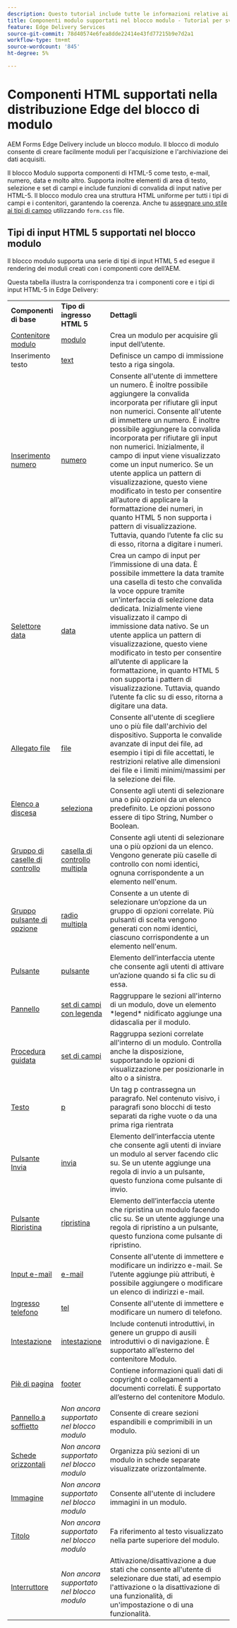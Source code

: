```yaml
---
description: Questo tutorial include tutte le informazioni relative ai componenti di EDS.
title: Componenti modulo supportati nel blocco modulo - Tutorial per sviluppatori
feature: Edge Delivery Services
source-git-commit: 78d40574e6fea8dde22414e43fd77215b9e7d2a1
workflow-type: tm+mt
source-wordcount: '845'
ht-degree: 5%

---
```



# Componenti HTML supportati nella distribuzione Edge del blocco di modulo

AEM Forms Edge Delivery include un blocco modulo. Il blocco di modulo consente di creare facilmente moduli per l&#39;acquisizione e l&#39;archiviazione dei dati acquisiti.

Il blocco Modulo supporta componenti di HTML-5 come testo, e-mail, numero, data e molto altro. Supporta inoltre elementi di area di testo, selezione e set di campi e include funzioni di convalida di input native per HTML-5. Il blocco modulo crea una struttura HTML uniforme per tutti i tipi di campi e i contenitori, garantendo la coerenza. Anche tu [assegnare uno stile ai tipi di campo](https://adobe-rnd.github.io/form-block/customization/styling_form) utilizzando `form.css` file.

## Tipi di input HTML 5 supportati nel blocco modulo

Il blocco modulo supporta una serie di tipi di input HTML 5 ed esegue il rendering dei moduli creati con i componenti core dell’AEM.

Questa tabella illustra la corrispondenza tra i componenti core e i tipi di input HTML-5 in Edge Delivery:

<table>
 <tbody>
  <tr>
   <td><b>Componenti di base</b> </td>
   <td><b>Tipo di ingresso HTML 5</b> </td>
   <td><b>Dettagli</b></td>
  </tr>
  <tr>
   <td><a href ="https://experienceleague.adobe.com/docs/experience-manager-core-components/using/adaptive-forms/adaptive-forms-components/form-container.html">Contenitore modulo</a></td>
   <td><a href ="https://developer.mozilla.org/en-US/docs/Web/HTML/Element/input#form">modulo </td>
   <td> Crea un modulo per acquisire gli input dell’utente.
   </td>
  </tr>
  <tr>
   <td><a herf="https://experienceleague.adobe.com/docs/experience-manager-core-components/using/adaptive-forms/adaptive-forms-components/text-input.html">Inserimento testo</a></td>
   <td><a href ="https://developer.mozilla.org/en-US/docs/Web/HTML/Element/input/text">text</a></td>
   <td> Definisce un campo di immissione testo a riga singola. </td>
  </tr>
  <tr>
   <td><a href = "https://experienceleague.adobe.com/docs/experience-manager-core-components/using/adaptive-forms/adaptive-forms-components/number-input.html">Inserimento numero</a></td>
   <td><a href = "https://developer.mozilla.org/en-US/docs/Web/HTML/Element/input/number">numero</a></td>
   <td>Consente all'utente di immettere un numero. È inoltre possibile aggiungere la convalida incorporata per rifiutare gli input non numerici. Consente all'utente di immettere un numero. È inoltre possibile aggiungere la convalida incorporata per rifiutare gli input non numerici. Inizialmente, il campo di input viene visualizzato come un input numerico. Se un utente applica un pattern di visualizzazione, questo viene modificato in testo per consentire all’autore di applicare la formattazione dei numeri, in quanto HTML 5 non supporta i pattern di visualizzazione. Tuttavia, quando l’utente fa clic su di esso, ritorna a digitare i numeri.</td>
  </tr>
  <tr>
   <td><a href ="https://experienceleague.adobe.com/docs/experience-manager-core-components/using/adaptive-forms/adaptive-forms-components/date-picker.html">Selettore data</a></td>
   <td><a href = "https://developer.mozilla.org/en-US/docs/Web/HTML/Element/input/date">data </a></td>
   <td> Crea un campo di input per l’immissione di una data. È possibile immettere la data tramite una casella di testo che convalida la voce oppure tramite un'interfaccia di selezione data dedicata. Inizialmente viene visualizzato il campo di immissione data nativo. Se un utente applica un pattern di visualizzazione, questo viene modificato in testo per consentire all’utente di applicare la formattazione, in quanto HTML 5 non supporta i pattern di visualizzazione. Tuttavia, quando l’utente fa clic su di esso, ritorna a digitare una data.</td>
  </tr>
  <tr>
   <td><a href ="https://experienceleague.adobe.com/docs/experience-manager-core-components/using/adaptive-forms/adaptive-forms-components/file-attachment.html">Allegato file</a></td>
   <td><a href ="https://developer.mozilla.org/en-US/docs/Web/HTML/Element/input/file">file</a></td>
   <td> Consente all'utente di scegliere uno o più file dall'archivio del dispositivo. Supporta le convalide avanzate di input dei file, ad esempio i tipi di file accettati, le restrizioni relative alle dimensioni dei file e i limiti minimi/massimi per la selezione dei file. </td>
  </tr>
  <tr>
   <td><a href ="https://experienceleague.adobe.com/docs/experience-manager-core-components/using/adaptive-forms/adaptive-forms-components/drop-down.html"> Elenco a discesa</a></td>
   <td><a href ="https://developer.mozilla.org/en-US/docs/Web/HTML/Element/select">seleziona</a></td>
   <td> Consente agli utenti di selezionare una o più opzioni da un elenco predefinito. Le opzioni possono essere di tipo String, Number o Boolean.</td>
  </tr>
  <tr>
   <td><a href ="https://experienceleague.adobe.com/docs/experience-manager-core-components/using/adaptive-forms/adaptive-forms-components/checkbox-group.html">Gruppo di caselle di controllo</a></td>
   <td><a href ="https://developer.mozilla.org/en-US/docs/Web/HTML/Element/input/checkbox">casella di controllo multipla</a></td>
   <td> Consente agli utenti di selezionare una o più opzioni da un elenco. Vengono generate più caselle di controllo con nomi identici, ognuna corrispondente a un elemento nell'enum. </td>
  </tr>
  <tr>
   <td><a href ="https://experienceleague.adobe.com/docs/experience-manager-core-components/using/adaptive-forms/adaptive-forms-components/radio-button.html">Gruppo pulsante di opzione</td>
   <td><a href ="https://developer.mozilla.org/en-US/docs/Web/HTML/Element/input/radio">radio multipla</a></td>
   <td> Consente a un utente di selezionare un’opzione da un gruppo di opzioni correlate. Più pulsanti di scelta vengono generati con nomi identici, ciascuno corrispondente a un elemento nell'enum.</td>
  </tr>
  <tr>
   <td><a href ="https://experienceleague.adobe.com/docs/experience-manager-core-components/using/adaptive-forms/adaptive-forms-components/button.html">Pulsante</td>
   <td><a href ="https://developer.mozilla.org/en-US/docs/Web/HTML/Element/input/button">pulsante</a></td>
   <td>Elemento dell’interfaccia utente che consente agli utenti di attivare un’azione quando si fa clic su di essa. </td>
  </tr>
  <tr>
   <td><a href="" https://experienceleague.adobe.com/docs/experience-manager-core-components/using/adaptive-forms/adaptive-forms-components/panel-container.html">Pannello</a></td>
   <td><a href ="https://developer.mozilla.org/en-US/docs/Web/HTML/Element/fieldset">set di campi con legenda</a></td>
   <td> Raggruppare le sezioni all'interno di un modulo, dove un elemento *legend* nidificato aggiunge una didascalia per il modulo.</td>
  </tr>
   <tr>
   <td><a href ="https://experienceleague.adobe.com/docs/experience-manager-core-components/using/adaptive-forms/adaptive-forms-components/wizard.html?lang=it">Procedura guidata</a></td>
   <td><a href ="https://developer.mozilla.org/en-US/docs/Web/HTML/Element/fieldset">set di campi</a></td>
   <td>Raggruppa sezioni correlate all'interno di un modulo. Controlla anche la disposizione, supportando le opzioni di visualizzazione per posizionarle in alto o a sinistra. </td>
  </tr>
    <tr>
   <td><a href ="https://experienceleague.adobe.com/docs/experience-manager-core-components/using/adaptive-forms/adaptive-forms-components/text.html">Testo</a></td>
   <td><a href ="https://developer.mozilla.org/en-US/docs/Web/HTML/Element/p">p</a></td>
   <td>Un tag p contrassegna un paragrafo. Nel contenuto visivo, i paragrafi sono blocchi di testo separati da righe vuote o da una prima riga rientrata</td>
  </tr>
     <tr>
   <td><a href ="https://experienceleague.adobe.com/docs/experience-manager-core-components/using/adaptive-forms/adaptive-forms-components/submit-button.html">Pulsante Invia</td>
   <td><a href ="https://developer.mozilla.org/en-US/docs/Web/HTML/Element/input/submit">invia</a></td>
   <td> Elemento dell’interfaccia utente che consente agli utenti di inviare un modulo al server facendo clic su. Se un utente aggiunge una regola di invio a un pulsante, questo funziona come pulsante di invio. </td>
  </tr>
     <tr>
   <td><a href = "https://experienceleague.adobe.com/docs/experience-manager-core-components/using/adaptive-forms/adaptive-forms-components/reset-button.html">Pulsante Ripristina</a></td>
   <td><a href ="https://developer.mozilla.org/en-US/docs/Web/HTML/Element/input/reset">ripristina</a></td>
   <td>Elemento dell’interfaccia utente che ripristina un modulo facendo clic su. Se un utente aggiunge una regola di ripristino a un pulsante, questo funziona come pulsante di ripristino. </td>
  </tr>
    <tr>
   <td><a href ="https://experienceleague.adobe.com/docs/experience-manager-core-components/using/adaptive-forms/adaptive-forms-components/email-input.html">Input e-mail</td>
   <td><a href ="https://developer.mozilla.org/en-US/docs/Web/HTML/Element/input/email">e-mail</a></td>
   <td> Consente all'utente di immettere e modificare un indirizzo e-mail. Se l’utente aggiunge più attributi, è possibile aggiungere o modificare un elenco di indirizzi e-mail.</td>
  </tr>
   <tr>
   <td><a href ="https://experienceleague.adobe.com/docs/experience-manager-core-components/using/adaptive-forms/adaptive-forms-components/telephone-input.html">Ingresso telefono</a></td>
   <td><a href ="https://developer.mozilla.org/en-US/docs/Web/HTML/Element/input/tel">tel</a></td>
   <td>Consente all'utente di immettere e modificare un numero di telefono.</td>
  </tr>
   <tr>
   <td><a href ="https://experienceleague.adobe.com/docs/experience-manager-core-components/using/adaptive-forms/adaptive-forms-components/header.html">Intestazione</td>
   <td><a href = "https://developer.mozilla.org/en-US/docs/Web/HTML/Element/header"> intestazione</a></td>
   <td>Include contenuti introduttivi, in genere un gruppo di ausili introduttivi o di navigazione. È supportato all’esterno del contenitore Modulo. </td>
  </tr>
  <tr>
   <td><a href ="https://experienceleague.adobe.com/docs/experience-manager-core-components/using/adaptive-forms/adaptive-forms-components/footer.html">Piè di pagina</td>
   <td><a href = "https://developer.mozilla.org/en-US/docs/Web/HTML/Element/footer">footer</a></td>
   <td> Contiene informazioni quali dati di copyright o collegamenti a documenti correlati. È supportato all’esterno del contenitore Modulo.</td>
  </tr>
  <tr>
   <td><a href = "https://experienceleague.adobe.com/docs/experience-manager-core-components/using/adaptive-forms/adaptive-forms-components/accordion.html?lang=it">Pannello a soffietto<a></td>
   <td><i>Non ancora supportato nel blocco modulo</i></td>
   <td> Consente di creare sezioni espandibili e comprimibili in un modulo. </td>
  </tr>
  <tr>
   <td><a href ="https://experienceleague.adobe.com/docs/experience-manager-core-components/using/adaptive-forms/adaptive-forms-components/horizontal-tabs.html?lang=it">Schede orizzontali</a></td>
   <td><i>Non ancora supportato nel blocco modulo</i></td>
   <td>Organizza più sezioni di un modulo in schede separate visualizzate orizzontalmente.</td>
  </tr>
  <tr>
   <td><a href = "https://experienceleague.adobe.com/docs/experience-manager-core-components/using/adaptive-forms/adaptive-forms-components/image.html">Immagine</a></td>
   <td><i>Non ancora supportato nel blocco modulo</i></td>
   <td> Consente all'utente di includere immagini in un modulo.</td>
  </tr><tr>
   <td><a href ="https://experienceleague.adobe.com/docs/experience-manager-core-components/using/adaptive-forms/adaptive-forms-components/title.html">Titolo</a></td>
   <td><i>Non ancora supportato nel blocco modulo</i></td>
   <td> Fa riferimento al testo visualizzato nella parte superiore del modulo. </td>
  </tr>
  <tr>
   <td><a href = "https://experienceleague.adobe.com/docs/experience-manager-core-components/using/adaptive-forms/adaptive-forms-components/submit-button.html">Interruttore</td>
   <td><i>Non ancora supportato nel blocco modulo</i></td>
   <td> Attivazione/disattivazione a due stati che consente all'utente di selezionare due stati, ad esempio l'attivazione o la disattivazione di una funzionalità, di un'impostazione o di una funzionalità.</td>
  </tr>
 </tbody>
</table>


